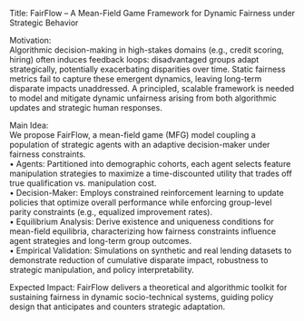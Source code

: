 Title: FairFlow – A Mean-Field Game Framework for Dynamic Fairness under Strategic Behavior

Motivation:  
Algorithmic decision-making in high-stakes domains (e.g., credit scoring, hiring) often induces feedback loops: disadvantaged groups adapt strategically, potentially exacerbating disparities over time. Static fairness metrics fail to capture these emergent dynamics, leaving long-term disparate impacts unaddressed. A principled, scalable framework is needed to model and mitigate dynamic unfairness arising from both algorithmic updates and strategic human responses.

Main Idea:  
We propose FairFlow, a mean-field game (MFG) model coupling a population of strategic agents with an adaptive decision-maker under fairness constraints.  
• Agents: Partitioned into demographic cohorts, each agent selects feature manipulation strategies to maximize a time-discounted utility that trades off true qualification vs. manipulation cost.  
• Decision-Maker: Employs constrained reinforcement learning to update policies that optimize overall performance while enforcing group-level parity constraints (e.g., equalized improvement rates).  
• Equilibrium Analysis: Derive existence and uniqueness conditions for mean-field equilibria, characterizing how fairness constraints influence agent strategies and long-term group outcomes.  
• Empirical Validation: Simulations on synthetic and real lending datasets to demonstrate reduction of cumulative disparate impact, robustness to strategic manipulation, and policy interpretability.  

Expected Impact: FairFlow delivers a theoretical and algorithmic toolkit for sustaining fairness in dynamic socio-technical systems, guiding policy design that anticipates and counters strategic adaptation.
